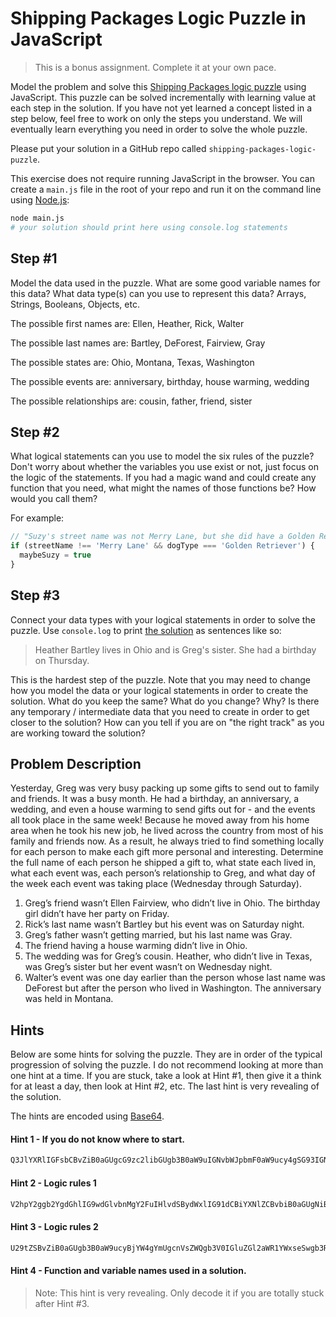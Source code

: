 # Shipping Packages Logic Puzzle in JavaScript

> This is a bonus assignment. Complete it at your own pace.

Model the problem and solve this [Shipping Packages logic puzzle] using
JavaScript. This puzzle can be solved incrementally with learning value at each
step in the solution. If you have not yet learned a concept listed in a step
below, feel free to work on only the steps you understand. We will eventually
learn everything you need in order to solve the whole puzzle.

Please put your solution in a GitHub repo called `shipping-packages-logic-puzzle`.

This exercise does not require running JavaScript in the browser. You can create
a `main.js` file in the root of your repo and run it on the command line using
[Node.js]:

```sh
node main.js
# your solution should print here using console.log statements
```

[Shipping Packages logic puzzle]:http://www.puzzlersparadise.com/onlinelogic/ShippingPackages.htm
[Node.js]:https://nodejs.org/en/

## Step #1

Model the data used in the puzzle. What are some good variable names for this
data? What data type(s) can you use to represent this data? Arrays, Strings,
Booleans, Objects, etc.

The possible first names are: Ellen, Heather, Rick, Walter

The possible last names are: Bartley, DeForest, Fairview, Gray

The possible states are: Ohio, Montana, Texas, Washington

The possible events are: anniversary, birthday, house warming, wedding

The possible relationships are: cousin, father, friend, sister

## Step #2

What logical statements can you use to model the six rules of the puzzle? Don't
worry about whether the variables you use exist or not, just focus on the logic
of the statements. If you had a magic wand and could create any function that
you need, what might the names of those functions be? How would you call them?

For example:
```js
// "Suzy's street name was not Merry Lane, but she did have a Golden Retriever."
if (streetName !== 'Merry Lane' && dogType === 'Golden Retriever') {
  maybeSuzy = true
}
```

## Step #3

Connect your data types with your logical statements in order to solve the
puzzle. Use `console.log` to print [the solution] as sentences like so:

> Heather Bartley lives in Ohio and is Greg's sister. She had a birthday on Thursday.

This is the hardest step of the puzzle. Note that you may need to change how you
model the data or your logical statements in order to create the solution. What
do you keep the same? What do you change? Why? Is there any temporary /
intermediate data that you need to create in order to get closer to the
solution? How can you tell if you are on "the right track" as you are working
toward the solution?

[the solution]:http://www.puzzlersparadise.com/onlinelogic/ShippingPackages/ShippingPackagesSol.htm

## Problem Description

Yesterday, Greg was very busy packing up some gifts to send out to family and
friends. It was a busy month. He had a birthday, an anniversary, a wedding, and
even a house warming to send gifts out for - and the events all took place in
the same week! Because he moved away from his home area when he took his new
job, he lived across the country from most of his family and friends now. As a
result, he always tried to find something locally for each person to make each
gift more personal and interesting. Determine the full name of each person he
shipped a gift to, what state each lived in, what each event was, each person’s
relationship to Greg, and what day of the week each event was taking place
(Wednesday through Saturday).

1. Greg’s friend wasn’t Ellen Fairview, who didn’t live in Ohio. The birthday girl didn’t have her party on Friday.
2. Rick’s last name wasn’t Bartley but his event was on Saturday night.
3. Greg’s father wasn’t getting married, but his last name was Gray.
4. The friend having a house warming didn’t live in Ohio.
5. The wedding was for Greg’s cousin.  Heather, who didn’t live in Texas, was Greg’s sister but her event wasn’t on Wednesday night.
6. Walter’s event was one day earlier than the person whose last name was DeForest but after the person
   who lived in Washington. The anniversary was held in Montana.

## Hints

Below are some hints for solving the puzzle. They are in order of the typical
progression of solving the puzzle. I do not recommend looking at more than one
hint at a time. If you are stuck, take a look at Hint #1, then give it a think
for at least a day, then look at Hint #2, etc. The last hint is very revealing
of the solution.

The hints are encoded using [Base64](https://www.base64decode.org/).

#### Hint 1 - If you do not know where to start.

```txt
Q3JlYXRlIGFsbCBvZiB0aGUgcG9zc2libGUgb3B0aW9uIGNvbWJpbmF0aW9ucy4gSG93IGNhbiB5b3UgZG8gdGhhdD8gSG93IG1hbnkgdG90YWwgcG9zc2libGUgb3B0aW9ucyBhcmUgdGhlcmU/IFdoYXQgaXMgYSBnb29kIGRhdGEgc3RydWN0dXJlIHRvIHJlcHJlc2VudCBhbiBvcHRpb24/
```

#### Hint 2 - Logic rules 1

```txt
V2hpY2ggb2YgdGhlIG9wdGlvbnMgY2FuIHlvdSBydWxlIG91dCBiYXNlZCBvbiB0aGUgNiBwdXp6bGUgcnVsZXM/IEhvdyBtYW55IGNhbiB5b3UgcnVsZSBvdXQ/
```

#### Hint 3 - Logic rules 2

```txt
U29tZSBvZiB0aGUgb3B0aW9ucyBjYW4gYmUgcnVsZWQgb3V0IGluZGl2aWR1YWxseSwgb3RoZXJzIGFyZSBpbnZhbGlkIHJlbGF0aXZlIHRvIG90aGVyIG9wdGlvbnMuIEhvdyBjYW4geW91IG1vZGVsIHRoZSBkYXRhIGluIG9yZGVyIHRvIHRlc3QgYSBydWxlIGxpa2U6ICJXYWx0ZXIncyBldmVudCB3YXMgb25lIGRheSBlYXJsaWVyIHRoYW4gdGhlIHBlcnNvbiB3aG9zZSBsYXN0IG5hbWUgd2FzIERlRm9yZXN0IiA/
```

#### Hint 4 - Function and variable names used in a solution.

> Note: This hint is very revealing. Only decode it if you are totally stuck after Hint #3.

